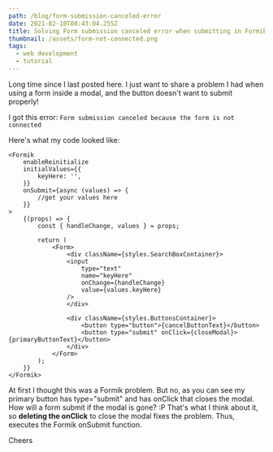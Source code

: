 ```yaml
---
path: /blog/form-submission-canceled-error
date: 2021-02-10T08:43:04.255Z
title: Solving Form submission canceled error when submitting in Formik
thumbnail: /assets/form-not-connected.png
tags:
  - web development
  - tutorial
---
```

Long time since I last posted here. 
I just want to share a problem I had when using a form inside a modal, and the button doesn't want to submit properly!

I got this error: `Form submission canceled because the form is not connected`

Here's what my code looked like:

```
<Formik
    enableReinitialize
    initialValues={{
        keyHere: '',
    }}
    onSubmit={async (values) => {
        //get your values here
    }}
>
    {(props) => {
        const { handleChange, values } = props;

        return (
            <Form>
                <div className={styles.SearchBoxContainer}>
                <input
                    type="text"
                    name="keyHere"
                    onChange={handleChange}
                    value={values.keyHere}
                />
                </div>

                <div className={styles.ButtonsContainer}>
                    <button type="button">{cancelButtonText}</button>
                    <button type="submit" onClick={closeModal}>{primaryButtonText}</button>
                </div>
            </Form>
        );
    }}
</Formik>
```

At first I thought this was a Formik problem. But no, as you can see my primary button has type="submit" and has onClick that closes the modal. How will a form submit if the modal is gone? :P That's what I think about it, so **deleting the onClick** to close the modal fixes the problem. Thus, executes the Formik onSubmit function. 

Cheers

